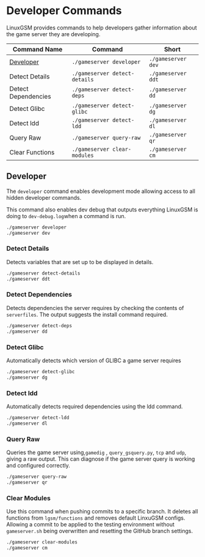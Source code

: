 # Developer Commands

LinuxGSM provides commands to help developers gather information about the game server they are developing.

| Command Name                                 | Command                       | Short              |
| -------------------------------------------- | ----------------------------- | ------------------ |
| [Developer](developer-commands.md#developer) | `./gameserver developer`      | `./gameserver dev` |
| Detect Details                               | `./gameserver detect-details` | `./gameserver ddt` |
| Detect Dependencies                          | `./gameserver detect-deps`    | `./gameserver dd`  |
| Detect Glibc                                 | `./gameserver detect-glibc`   | `./gameserver dg`  |
| Detect ldd                                   | `./gameserver detect-ldd`     | `./gameserver dl`  |
| Query Raw                                    | `./gameserver query-raw`      | `./gameserver qr`  |
| Clear Functions                              | `./gameserver clear-modules`  | `./gameserver cm`  |

## Developer

The `developer` command enables development mode allowing access to all hidden developer commands.&#x20;

This command also enables dev debug that outputs everything LinuxGSM is doing to `dev-debug.log`when a command is run.

```bash
./gameserver developer
./gameserver dev
```

### Detect Details

Detects variables that are set up to be displayed in details.

```bash
./gameserver detect-details
./gameserver ddt
```

### Detect Dependencies

Detects dependencies the server requires by checking the contents of `serverfiles`. The output suggests the install command required.

```bash
./gameserver detect-deps
./gameserver dd
```

### Detect Glibc

Automatically detects which version of GLIBC a game server requires

```bash
./gameserver detect-glibc
./gameserver dg
```

### Detect ldd

Automatically detects required dependencies using the ldd command.

```bash
./gameserver detect-ldd
./gameserver dl
```

### Query Raw

Queries the game server using,`gamedig` , `query_gsquery.py`, `tcp` and `udp`, giving a raw output. This can diagnose if the game server query is working and configured correctly.

```bash
./gameserver query-raw
./gameserver qr
```

### Clear Modules

Use this command when pushing commits to a specific branch. It deletes all functions from `lgsm/functions` and removes default LinxuGSM configs. Allowing a commit to be applied to the testing environment without `gameserver.sh` being overwritten and resetting the GitHub branch settings.

```bash
./gameserver clear-modules
./gameserver cm
```
